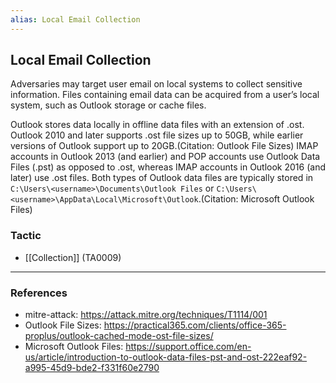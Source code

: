 ```yaml
---
alias: Local Email Collection
---
```


## Local Email Collection

Adversaries may target user email on local systems to collect sensitive information. Files containing email data can be acquired from a user’s local system, such as Outlook storage or cache files.

Outlook stores data locally in offline data files with an extension of .ost. Outlook 2010 and later supports .ost file sizes up to 50GB, while earlier versions of Outlook support up to 20GB.(Citation: Outlook File Sizes) IMAP accounts in Outlook 2013 (and earlier) and POP accounts use Outlook Data Files (.pst) as opposed to .ost, whereas IMAP accounts in Outlook 2016 (and later) use .ost files. Both types of Outlook data files are typically stored in `C:\Users\<username>\Documents\Outlook Files` or `C:\Users\<username>\AppData\Local\Microsoft\Outlook`.(Citation: Microsoft Outlook Files)


### Tactic

- [[Collection]] (TA0009)


---
### References

- mitre-attack: https://attack.mitre.org/techniques/T1114/001
- Outlook File Sizes: https://practical365.com/clients/office-365-proplus/outlook-cached-mode-ost-file-sizes/
- Microsoft Outlook Files: https://support.office.com/en-us/article/introduction-to-outlook-data-files-pst-and-ost-222eaf92-a995-45d9-bde2-f331f60e2790
